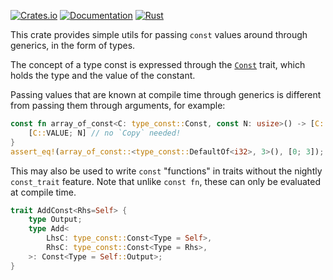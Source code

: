 [![Crates.io](https://img.shields.io/crates/v/type-const.svg)](https://crates.io/crates/type-const)
[![Documentation](https://docs.rs/type-const/badge.svg)](https://docs.rs/type-const)
[![Rust](https://img.shields.io/badge/rust-1.78.0%2B-blue.svg?maxAge=3600)](https://github.com/rust-lang/type-const)

<!-- cargo-rdme start -->

This crate provides simple utils for passing `const` values around through generics,
in the form of types.

The concept of a type const is expressed through the [`Const`](https://docs.rs/type-const/latest/type_const/trait.Const.html) trait, which holds the type and
the value of the constant.

Passing values that are known at compile time through generics is different from passing
them through arguments, for example:
```rust
const fn array_of_const<C: type_const::Const, const N: usize>() -> [C::Type; N] {
    [C::VALUE; N] // no `Copy` needed!
}
assert_eq!(array_of_const::<type_const::DefaultOf<i32>, 3>(), [0; 3]);
```

This may also be used to write `const` "functions" in traits without the nightly
`const_trait` feature. Note that unlike `const fn`, these can only be evaluated at compile
time.
```rust
trait AddConst<Rhs=Self> {
    type Output;
    type Add<
        LhsC: type_const::Const<Type = Self>,
        RhsC: type_const::Const<Type = Rhs>,
    >: Const<Type = Self::Output>;
}
```

<!-- cargo-rdme end -->
